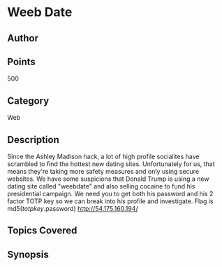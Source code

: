 # Weeb Date

## Author

## Points
500
## Category
Web
## Description
Since the Ashley Madison hack, a lot of high profile socialites have scrambled to find the hottest new dating sites. Unfortunately for us, that means they're taking more safety measures and only using secure websites. We have some suspicions that Donald Trump is using a new dating site called "weebdate" and also selling cocaine to fund his presidential campaign. We need you to get both his password and his 2 factor TOTP key so we can break into his profile and investigate.
Flag is md5($totpkey.$password)
http://54.175.160.194/
## Topics Covered

## Synopsis

